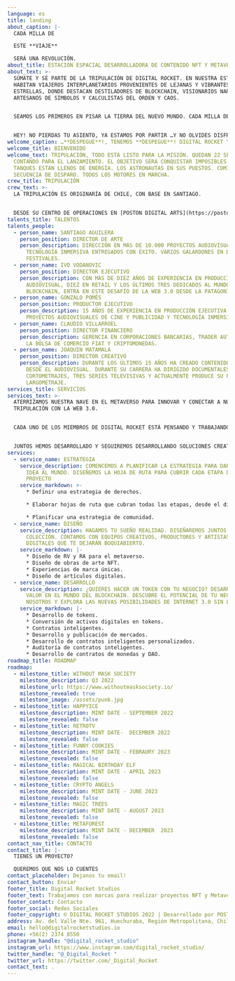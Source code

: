 ```yaml
---
language: es
title: landing
about_caption: |-
  CADA MILLA DE

  ESTE **VIAJE**

  SERÁ UNA REVOLUCIÓN.
about_title: ESTACIÓN ESPACIAL DESARROLLADORA DE CONTENIDO NFT Y METAVERSO
about_text: >-
  SÚMATE Y SÉ PARTE DE LA TRIPULACIÓN DE DIGITAL ROCKET. EN NUESTRA ESTACIÓN
  HABITAN VIAJEROS INTERPLANETARIOS PROVENIENTES DE LEJANAS Y VIBRANTES
  ESTRELLAS, DONDE DESTACAN DESTILADORES DE BLOCKCHAIN, VISIONARIOS NARRADORES,
  ARTESANOS DE SÍMBOLOS Y CALCULISTAS DEL ORDEN Y CAOS.


  SEAMOS LOS PRIMEROS EN PISAR LA TIERRA DEL NUEVO MUNDO. CADA MILLA DE ESTE VIAJE SERÁ UNA REVOLUCIÓN.


  HEY! NO PIERDAS TU ASIENTO, YA ESTAMOS POR PARTIR …Y NO OLVIDES DISFRUTAR DEL PAISAJE… ¿QUÉ DESEA TOMAR?
welcome_caption: …**DESPEGUE**!, TENEMOS **DESPEGUE**! DIGITAL ROCKET YA ESTÁ EN CIELO.
welcome_title: BIENVENIDO
welcome_text: TRIPULACIÓN, TODO ESTÁ LISTO PARA LA MISIÓN. QUEDAN 22 SEGUNDOS Y
  CONTANDO PARA EL LANZAMIENTO. EL OBJETIVO SERÁ CONQUISTAR IMPOSIBLES. LOS
  TANQUES ESTÁN LLENOS DE ENERGÍA. LOS ASTRONAUTAS EN SUS PUESTOS. COMIENZA LA
  SECUENCIA DE DISPARO. TODOS LOS MOTORES EN MARCHA.
crew_title: TRIPULACIÓN
crew_text: >-
  LA TRIPULACIÓN ES ORIGINARÍA DE CHILE, CON BASE EN SANTIAGO. 


  DESDE SU CENTRO DE OPERACIONES EN [POSTON DIGITAL ARTS](https://poston.cl/), HAN CONSTRUIDO EN 20 AÑOS DE HISTORIA UNA EMPRESA SÓLIDA EN EL MUNDO AUDIOVISUAL, TANTO EN PUBLICIDAD COMO EN CINE. HAN LIDERADO PROYECTOS PARA GRANDES MARCAS Y CLIENTES DE TODO EL MUNDO Y ACTUALMENTE ESTÁN LISTOS PARA LA NUEVA AVENTURA QUE SE PRESENTA, EMPRENDER RUMBO AL NUEVO MUNDO. ESE NUEVO MUNDO ESTÁ CONECTADO CON LOS INTERESES QUE TODA LA TRIPULACIÓN VIENE EXPLORANDO DESDE HACE MÁS DE CINCO AÑOS. UN ESPACIO DONDE EL BLOCKCHAIN ES NUESTRO EJE CENTRAL Y NUESTRA MOTIVACIÓN PARA CREAR Y DEJARSE LLEVAR POR LOS MUNDOS QUE PUEDEN VENIR.
talents_title: TALENTOS
talents_people:
  - person_name: SANTIAGO AGUILERA
    person_position: DIRECTOR DE ARTE
    person_description: DIRECCIÓN EN MÁS DE 10.000 PROYECTOS AUDIOVISUALES Y DE
      TECNOLOGÍA INMERSIVA ENTREGADOS CON ÉXITO. VARIOS GALARDONES EN DIVERSOS
      FESTIVALES.
  - person_name: IVO VODANOVIC
    person_position: DIRECTOR EJECUTIVO
    person_description: CON MÁS DE DIEZ AÑOS DE EXPERIENCIA EN PRODUCCIÓN
      AUDIOVISUAL, DIEZ EN RETAIL Y LOS ÚLTIMOS TRES DEDICADOS AL MUNDO
      BLOCKCHAIN, ENTRA EN ESTE DESAFÍO DE LA WEB 3.0 DESDE LA PATAGONIA.
  - person_name: GONZALO POMÉS
    person_position: PRODUCTOR EJECUTIVO
    person_description: 15 AÑOS DE EXPERIENCIA EN PRODUCCIÓN EJECUTIVA PARA
      PROYECTOS AUDIOVISUALES DE CINE Y PUBLICIDAD Y TECNOLOGÍA INMERSIVAS.
  - person_name: CLAUDIO VILLARROEL
    person_position: DIRECTOR FINANCIERO
    person_description: GERENCIA EN CORPORACIONES BANCARIAS, TRADER AUTODIDACTA DE
      LA BOLSA DE COMERCIO FIAT Y CRIPTOMONEDAS.
  - person_name: JOAQUIN MATAMALA
    person_position: DIRECTOR CREATIVO
    person_description: DURANTE LOS ÚLTIMOS 15 AÑOS HA CREADO CONTENIDO DIGITAL
      DESDE EL AUDIOVISUAL. DURANTE SU CARRERA HA DIRIGIDO DOCUMENTALES,
      CORTOMETRAJES, TRES SERIES TELEVISIVAS Y ACTUALMENTE PRODUCE SU PRIMER
      LARGOMETRAJE.
services_title: SERVICIOS
services_text: >-
  ATERRIZAMOS NUESTRA NAVE EN EL METAVERSO PARA INNOVAR Y CONECTAR A NUESTRA
  TRIPULACIÓN CON LA WEB 3.0.


  CADA UNO DE LOS MIEMBROS DE DIGITAL ROCKET ESTÁ PENSANDO Y TRABAJANDO EN EL BLOCKCHAIN Y LA WEB 3.0.


  JUNTOS HEMOS DESARROLLADO Y SEGUIREMOS DESARROLLANDO SOLUCIONES CREATIVAS PARA LOS RETOS DE ESTA NUEVA DIMENSIÓN.
services:
  - service_name: ESTRATEGIA
    service_description: COMENCEMOS A PLANIFICAR LA ESTRATEGIA PARA DAR A CONOCER SU
      IDEA AL MUNDO. DISEÑEMOS LA HOJA DE RUTA PARA CUBRIR CADA ETAPA DE TU
      PROYECTO
    service_markdown: >-
      * Definir una estrategia de derechos.

      * Elaborar hojas de ruta que cubran todas las etapas, desde el diseño hasta el lanzamiento.

      * Planificar una estrategia de comunidad.
  - service_name: DISEÑO
    service_description: HAGAMOS TU SUEÑO REALIDAD. DISEÑAREMOS JUNTOS TU PRÓXIMA
      COLECCIÓN. CONTAMOS CON EQUIPOS CREATIVOS, PRODUCTORES Y ARTISTAS
      DIGITALES QUE TE DEJARÁN BOQUIABIERTO.
    service_markdown: |-
      * Diseño de RV y RA para el metaverso.
      * Diseño de obras de arte NFT.
      * Experiencias de marca únicas.
      * Diseño de artículos digitales.
  - service_name: DESARROLLO
    service_description: ¿QUIERES HACER UN TOKEN CON TU NEGOCIO? DESARROLLAREMOS TU
      VALOR EN EL MUNDO DEL BLOCKCHAIN. DESCUBRE EL POTENCIAL DE TU NEGOCIO CON
      NOSOTROS Y EXPLORA LAS NUEVAS POSIBILIDADES DE INTERNET 3.0 SIN LÍMITES.
    service_markdown: |-
      * Desarrollo de tokens.
      * Conversión de activos digitales en tokens.
      * Contratos inteligentes.
      * Desarrollo y publicación de mercados.
      * Desarrollo de contratos inteligentes personalizados.
      * Auditoría de contratos inteligentes.
      * Desarrollo de contratos de monedas y DAO.
roadmap_title: ROADMAP
roadmap:
  - milestone_title: WITHOUT MASK SOCIETY
    milestone_description: Q3 2022
    milestone_url: https://www.withoutmasksociety.io/
    milestone_revealed: true
    milestone_image: /assets/punk.jpg
  - milestone_title: HAPPYICE
    milestone_description: MINT DATE - SEPTEMBER 2022
    milestone_revealed: false
  - milestone_title: RETROTV
    milestone_description: MINT DATE-  DECEMBER 2022
    milestone_revealed: false
  - milestone_title: FUNNY COOKIES
    milestone_description: MINT DATE - FEBRAURY 2023
    milestone_revealed: false
  - milestone_title: MAGICAL BIRTHDAY ELF
    milestone_description: MINT DATE - APRIL 2023
    milestone_revealed: false
  - milestone_title: CRYPTO ANGELS
    milestone_description: MINT DATE - JUNE 2023
    milestone_revealed: false
  - milestone_title: MAGIC TREES
    milestone_description: MINT DATE - AUGUST 2023
    milestone_revealed: false
  - milestone_title: METAFOREST
    milestone_description: MINT DATE - DECEMBER  2023
    milestone_revealed: false
contact_nav_title: CONTACTO
contact_title: |-
  TIENES UN PROYECTO?

  QUEREMOS QUE NOS LO CUENTES
contact_placeholder: Dejanos tu email!
contact_button: Enviar
footer_title: Digital Rocket Studios
footer_text: Trabajamos con marcas para realizar proyectos NFT y Metaverso.
footer_contact: Contacto
footer_social: Redes Sociales
footer_copyright: © DIGITAL ROCKET STUDIOS 2022 | Desarrollado por POSTON DIGITAL ARTS
address: Av. del Valle Nte. 961, Huechuraba, Región Metropolitana, Chile
email: hello@digitalrocketstudios.io
phone: +56(2) 2374 8550
instagram_handle: "@digital_rocket_studio"
instagram_url: https://www.instagram.com/digital_rocket_studio/
twitter_handle: "@_Digital_Rocket "
twitter_url: https://twitter.com/_Digital_Rocket
contact_text: .
---
```

